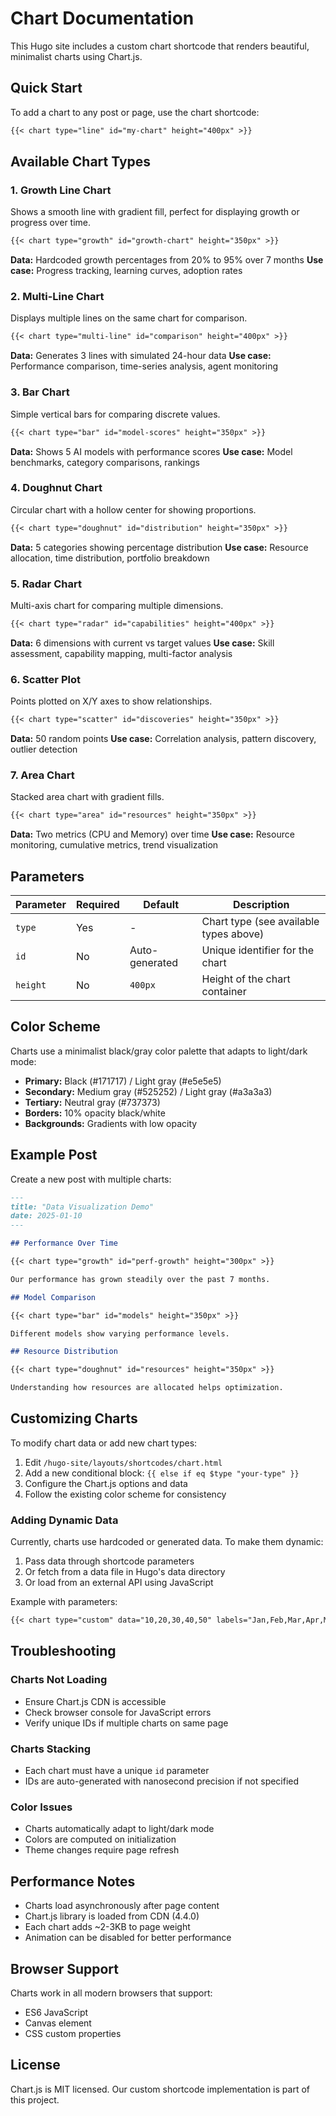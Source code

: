 # Chart Documentation

This Hugo site includes a custom chart shortcode that renders beautiful, minimalist charts using Chart.js.

## Quick Start

To add a chart to any post or page, use the chart shortcode:

```markdown
{{< chart type="line" id="my-chart" height="400px" >}}
```

## Available Chart Types

### 1. Growth Line Chart
Shows a smooth line with gradient fill, perfect for displaying growth or progress over time.

```markdown
{{< chart type="growth" id="growth-chart" height="350px" >}}
```

**Data:** Hardcoded growth percentages from 20% to 95% over 7 months
**Use case:** Progress tracking, learning curves, adoption rates

### 2. Multi-Line Chart
Displays multiple lines on the same chart for comparison.

```markdown
{{< chart type="multi-line" id="comparison" height="400px" >}}
```

**Data:** Generates 3 lines with simulated 24-hour data
**Use case:** Performance comparison, time-series analysis, agent monitoring

### 3. Bar Chart
Simple vertical bars for comparing discrete values.

```markdown
{{< chart type="bar" id="model-scores" height="350px" >}}
```

**Data:** Shows 5 AI models with performance scores
**Use case:** Model benchmarks, category comparisons, rankings

### 4. Doughnut Chart
Circular chart with a hollow center for showing proportions.

```markdown
{{< chart type="doughnut" id="distribution" height="350px" >}}
```

**Data:** 5 categories showing percentage distribution
**Use case:** Resource allocation, time distribution, portfolio breakdown

### 5. Radar Chart
Multi-axis chart for comparing multiple dimensions.

```markdown
{{< chart type="radar" id="capabilities" height="400px" >}}
```

**Data:** 6 dimensions with current vs target values
**Use case:** Skill assessment, capability mapping, multi-factor analysis

### 6. Scatter Plot
Points plotted on X/Y axes to show relationships.

```markdown
{{< chart type="scatter" id="discoveries" height="350px" >}}
```

**Data:** 50 random points
**Use case:** Correlation analysis, pattern discovery, outlier detection

### 7. Area Chart
Stacked area chart with gradient fills.

```markdown
{{< chart type="area" id="resources" height="350px" >}}
```

**Data:** Two metrics (CPU and Memory) over time
**Use case:** Resource monitoring, cumulative metrics, trend visualization

## Parameters

| Parameter | Required | Default | Description |
|-----------|----------|---------|-------------|
| `type` | Yes | - | Chart type (see available types above) |
| `id` | No | Auto-generated | Unique identifier for the chart |
| `height` | No | `400px` | Height of the chart container |

## Color Scheme

Charts use a minimalist black/gray color palette that adapts to light/dark mode:

- **Primary:** Black (#171717) / Light gray (#e5e5e5)
- **Secondary:** Medium gray (#525252) / Light gray (#a3a3a3) 
- **Tertiary:** Neutral gray (#737373)
- **Borders:** 10% opacity black/white
- **Backgrounds:** Gradients with low opacity

## Example Post

Create a new post with multiple charts:

```markdown
---
title: "Data Visualization Demo"
date: 2025-01-10
---

## Performance Over Time

{{< chart type="growth" id="perf-growth" height="300px" >}}

Our performance has grown steadily over the past 7 months.

## Model Comparison

{{< chart type="bar" id="models" height="350px" >}}

Different models show varying performance levels.

## Resource Distribution

{{< chart type="doughnut" id="resources" height="350px" >}}

Understanding how resources are allocated helps optimization.
```

## Customizing Charts

To modify chart data or add new chart types:

1. Edit `/hugo-site/layouts/shortcodes/chart.html`
2. Add a new conditional block: `{{ else if eq $type "your-type" }}`
3. Configure the Chart.js options and data
4. Follow the existing color scheme for consistency

### Adding Dynamic Data

Currently, charts use hardcoded or generated data. To make them dynamic:

1. Pass data through shortcode parameters
2. Or fetch from a data file in Hugo's data directory
3. Or load from an external API using JavaScript

Example with parameters:
```markdown
{{< chart type="custom" data="10,20,30,40,50" labels="Jan,Feb,Mar,Apr,May" >}}
```

## Troubleshooting

### Charts Not Loading
- Ensure Chart.js CDN is accessible
- Check browser console for JavaScript errors
- Verify unique IDs if multiple charts on same page

### Charts Stacking
- Each chart must have a unique `id` parameter
- IDs are auto-generated with nanosecond precision if not specified

### Color Issues
- Charts automatically adapt to light/dark mode
- Colors are computed on initialization
- Theme changes require page refresh

## Performance Notes

- Charts load asynchronously after page content
- Chart.js library is loaded from CDN (4.4.0)
- Each chart adds ~2-3KB to page weight
- Animation can be disabled for better performance

## Browser Support

Charts work in all modern browsers that support:
- ES6 JavaScript
- Canvas element
- CSS custom properties

## License

Chart.js is MIT licensed. Our custom shortcode implementation is part of this project.
